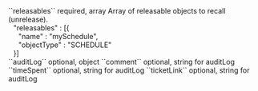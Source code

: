 <tr>
<td>``releasables``</td>
<td>required, array</td>
<td>Array of releasable objects to recall (unrelease).</td>
<td><div style="padding-left:10px;">"releasables" : [{</div>
    <div style="padding-left:20px;">"name" : "mySchedule",</div>
    <div style="padding-left:20px;">"objectType" : "SCHEDULE"</div>
    <div style="padding-left:10px;">}]</div></td>
<td></td>
</tr>
<tr>
<td>``auditLog``</td>
<td>optional, object</td>
<td></td>
<td></td>
<td></td>
</tr>
<tr>
<td style="padding-left:20px;">``comment``</td>
<td>optional, string</td>
<td>for auditLog</td>
<td></td>
<td></td>
</tr>
<tr>
<td style="padding-left:20px;">``timeSpent``</td>
<td>optional, string</td>
<td>for auditLog</td>
<td></td>
<td></td>
</tr>
<tr>
<td style="padding-left:20px;">``ticketLink``</td>
<td>optional, string</td>
<td>for auditLog</td>
<td></td>
<td></td>
</tr>
